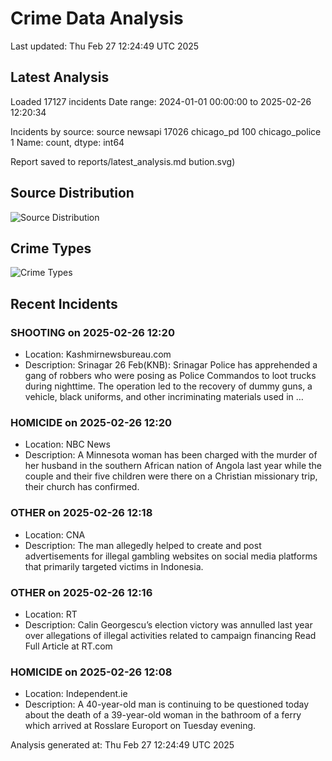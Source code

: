 # Crime Data Analysis
Last updated: Thu Feb 27 12:24:49 UTC 2025

## Latest Analysis

Loaded 17127 incidents
Date range: 2024-01-01 00:00:00 to 2025-02-26 12:20:34

Incidents by source:
source
newsapi           17026
chicago_pd          100
chicago_police        1
Name: count, dtype: int64

Report saved to reports/latest_analysis.md
bution.svg)

## Source Distribution
![Source Distribution](images/source_distribution.svg)

## Crime Types
![Crime Types](images/crime_types.svg)

## Recent Incidents

### SHOOTING on 2025-02-26 12:20
- Location: Kashmirnewsbureau.com
- Description: Srinagar 26 Feb(KNB): Srinagar Police has apprehended a gang of robbers who were posing as Police Commandos to loot trucks during nighttime. The operation led to the recovery of dummy guns, a vehicle, black uniforms, and other incriminating materials used in …


### HOMICIDE on 2025-02-26 12:20
- Location: NBC News
- Description: A Minnesota woman has been charged with the murder of her husband in the southern African nation of Angola last year while the couple and their five children were there on a Christian missionary trip, their church has confirmed.


### OTHER on 2025-02-26 12:18
- Location: CNA
- Description: The man allegedly helped to create and post advertisements for illegal gambling websites on social media platforms that primarily targeted victims in Indonesia.


### OTHER on 2025-02-26 12:16
- Location: RT
- Description: Calin Georgescu’s election victory was annulled last year over allegations of illegal activities related to campaign financing Read Full Article at RT.com


### HOMICIDE on 2025-02-26 12:08
- Location: Independent.ie
- Description: A 40-year-old man is continuing to be questioned today about the death of a 39-year-old woman in the bathroom of a ferry which arrived at Rosslare Europort on Tuesday evening.

Analysis generated at: Thu Feb 27 12:24:49 UTC 2025
